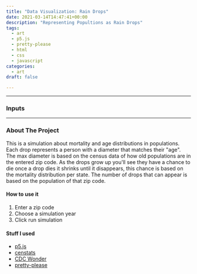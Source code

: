 ```yaml
---
title: "Data Visualization: Rain Drops"
date: 2021-03-14T14:47:41+00:00
description: "Representing Popultions as Rain Drops"
tags:
  - art 
  - p5.js
  - pretty-please
  - html
  - css
  - javascript
categories:
  - art
draft: false

---
```


---

### Inputs

<div class= "pretty container" id = 'box'></div>

---
### About The Project
This is a simulation about mortality and age distributions in populations. Each drop represents a person with a diameter that matches their "age". The max diameter is based on the census data of how old populations are in the entered zip code. As the drops grow up you'll see they have a chance to die once a drop dies it shrinks until it disappears, this chance is based on the mortality distribution per state. The number of drops that can appear is based on the population of that zip code.

#### How to use it
1. Enter a zip code
2. Choose a simulation year
3. Click run simulation


#### Stuff I used

- [p5.js](https://p5js.org/)
- [censtats](https://censtats.com/)
- [CDC Wonder](https://wonder.cdc.gov/)
- [pretty-please](https://pretty-please.arjungandhi.com)


<script src="https://cdnjs.cloudflare.com/ajax/libs/p5.js/1.3.0/p5.min.js" integrity="sha512-tGZFF1kxT/c9C+kv77mKkZ9Ww1VyU8TMX6HLUSzbPrDLuptbiRFBfti8A33ip+BBIHYUsybuZD9OKLmIqdLmaQ==" crossorigin="anonymous"></script>
<link rel="stylesheet" href="/css/projects/art/raindrops/drops.css">
<script src="/js/projects/art/raindrops/drops.js" type="text/javascript"></script>

